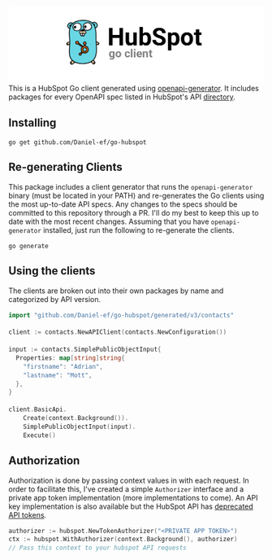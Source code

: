 ![](assets/go-hubspot-client-banner-01.png)
This is a HubSpot Go client generated using [openapi-generator](https://github.com/OpenAPITools/openapi-generator). It includes packages for every OpenAPI spec listed in HubSpot's API [directory](https://api.hubspot.com/api-catalog-public/v1/apis).

## Installing
```shell
go get github.com/Daniel-ef/go-hubspot
```

## Re-generating Clients
This package includes a client generator that runs the `openapi-generator` binary (must be located in your PATH) and re-generates the Go clients using the most up-to-date API specs. Any changes to the specs should be committed to this repository through a PR. I'll do my best to keep this up to date with the most recent changes. Assuming that you have `openapi-generator` installed, just run the following to re-generate the clients.

```shell
go generate
```

## Using the clients
The clients are broken out into their own packages by name and categorized by API version.
```go
import "github.com/Daniel-ef/go-hubspot/generated/v3/contacts"

client := contacts.NewAPIClient(contacts.NewConfiguration())

input := contacts.SimplePublicObjectInput{
  Properties: map[string]string{
    "firstname": "Adrian", 
    "lastname": "Mott",
  },
}

client.BasicApi.
    Create(context.Background()).
    SimplePublicObjectInput(input).
    Execute()
```

## Authorization
Authorization is done by passing context values in with each request. In order to facilitate this, I've created a simple `Authorizer` interface and a private app token implementation (more implementations to come). An API key implementation is also available but the HubSpot API has [deprecated API tokens](https://developers.hubspot.com/changelog/upcoming-api-key-sunset#:~:text=When%20is%20this%20change%20happening,API%20keys%20to%20be%20created).
```go
authorizer := hubspot.NewTokenAuthorizer("<PRIVATE APP TOKEN>")
ctx := hubspot.WithAuthorizer(context.Background(), authorizer)
// Pass this context to your hubspot API requests
```